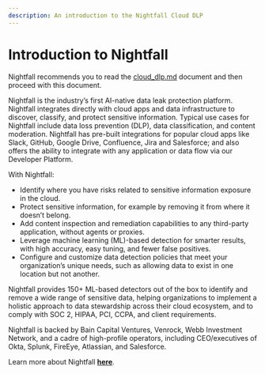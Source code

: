 ```yaml
---
description: An introduction to the Nightfall Cloud DLP
---
```


# Introduction to Nightfall

Nightfall recommends you to read the [cloud\_dlp.md](cloud_dlp.md "mention") document and then proceed with this document.

Nightfall is the industry’s first AI-native data leak protection platform. Nightfall integrates directly with cloud apps and data infrastructure to discover, classify, and protect sensitive information. Typical use cases for Nightfall include data loss prevention (DLP), data classification, and content moderation. Nightfall has pre-built integrations for popular cloud apps like Slack, GitHub, Google Drive, Confluence, Jira and Salesforce; and also offers the ability to integrate with any application or data flow via our Developer Platform.

With Nightfall:

* Identify where you have risks related to sensitive information exposure in the cloud.
* Protect sensitive information, for example by removing it from where it doesn’t belong.
* Add content inspection and remediation capabilities to any third-party application, without agents or proxies.
* Leverage machine learning (ML)-based detection for smarter results, with high accuracy, easy tuning, and fewer false positives. &#x20;
* Configure and customize data detection policies that meet your organization’s unique needs, such as allowing data to exist in one location but not another.

Nightfall provides 150+ ML-based detectors out of the box to identify and remove a wide range of sensitive data, helping organizations to implement a holistic approach to data stewardship across their cloud ecosystem, and to comply with SOC 2, HIPAA, PCI, CCPA, and client requirements.

Nightfall is backed by Bain Capital Ventures, Venrock, Webb Investment Network, and a cadre of high-profile operators, including CEO/executives of Okta, Splunk, FireEye, Atlassian, and Salesforce.

Learn more about Nightfall [**here**](https://nightfall.ai/about).
